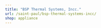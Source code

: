 ```yaml
---
title: "BSP Thermal Systems, Incc."
url: /saint-paul/bsp-thermal-systems-incc/
shop: appliance
---
```


